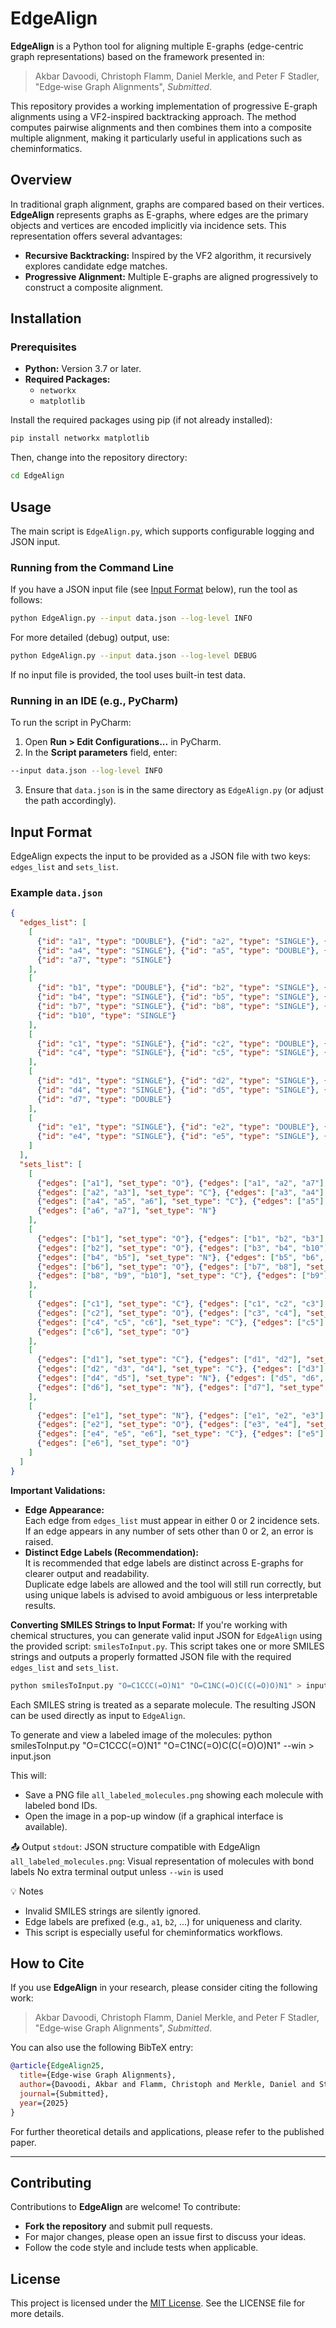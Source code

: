# EdgeAlign

**EdgeAlign** is a Python tool for aligning multiple E-graphs (edge-centric graph representations) based on the framework presented in:

> Akbar Davoodi, Christoph Flamm, Daniel Merkle, and Peter F Stadler, "Edge‑wise Graph Alignments", *Submitted*.

This repository provides a working implementation of progressive E-graph alignments using a VF2-inspired backtracking approach. The method computes pairwise alignments and then combines them into a composite multiple alignment, making it particularly useful in applications such as cheminformatics.



## Overview

In traditional graph alignment, graphs are compared based on their vertices. **EdgeAlign** represents graphs as E-graphs, where edges are the primary objects and vertices are encoded implicitly via incidence sets. This representation offers several advantages:
- **Recursive Backtracking:** Inspired by the VF2 algorithm, it recursively explores candidate edge matches.
- **Progressive Alignment:** Multiple E-graphs are aligned progressively to construct a composite alignment.




## Installation

### Prerequisites

- **Python:** Version 3.7 or later.
- **Required Packages:**  
  - `networkx`
  - `matplotlib`

Install the required packages using pip (if not already installed):

```bash
pip install networkx matplotlib
```

Then, change into the repository directory:

```bash
cd EdgeAlign
```

## Usage

The main script is `EdgeAlign.py`, which supports configurable logging and JSON input.

### Running from the Command Line

If you have a JSON input file (see [Input Format](#input-format) below), run the tool as follows:

```bash
python EdgeAlign.py --input data.json --log-level INFO
```

For more detailed (debug) output, use:

```bash
python EdgeAlign.py --input data.json --log-level DEBUG
```
If no input file is provided, the tool uses built-in test data.


### Running in an IDE (e.g., PyCharm)

To run the script in PyCharm:

1. Open **Run > Edit Configurations...** in PyCharm.
2. In the **Script parameters** field, enter:
```bash
--input data.json --log-level INFO
```
3. Ensure that `data.json` is in the same directory as `EdgeAlign.py` (or adjust the path accordingly).

## Input Format

EdgeAlign expects the input to be provided as a JSON file with two keys: `edges_list` and `sets_list`.

### Example `data.json`

```json
{
  "edges_list": [
    [
      {"id": "a1", "type": "DOUBLE"}, {"id": "a2", "type": "SINGLE"}, {"id": "a3", "type": "SINGLE"},
      {"id": "a4", "type": "SINGLE"}, {"id": "a5", "type": "DOUBLE"}, {"id": "a6", "type": "SINGLE"},
      {"id": "a7", "type": "SINGLE"}
    ],
    [
      {"id": "b1", "type": "DOUBLE"}, {"id": "b2", "type": "SINGLE"}, {"id": "b3", "type": "SINGLE"},
      {"id": "b4", "type": "SINGLE"}, {"id": "b5", "type": "SINGLE"}, {"id": "b6", "type": "DOUBLE"},
      {"id": "b7", "type": "SINGLE"}, {"id": "b8", "type": "SINGLE"}, {"id": "b9", "type": "DOUBLE"},
      {"id": "b10", "type": "SINGLE"}
    ],
    [
      {"id": "c1", "type": "SINGLE"}, {"id": "c2", "type": "DOUBLE"}, {"id": "c3", "type": "SINGLE"},
      {"id": "c4", "type": "SINGLE"}, {"id": "c5", "type": "SINGLE"}, {"id": "c6", "type": "DOUBLE"}
    ],
    [
      {"id": "d1", "type": "SINGLE"}, {"id": "d2", "type": "SINGLE"}, {"id": "d3", "type": "DOUBLE"},
      {"id": "d4", "type": "SINGLE"}, {"id": "d5", "type": "SINGLE"}, {"id": "d6", "type": "SINGLE"},
      {"id": "d7", "type": "DOUBLE"}
    ],
    [
      {"id": "e1", "type": "SINGLE"}, {"id": "e2", "type": "DOUBLE"}, {"id": "e3", "type": "SINGLE"},
      {"id": "e4", "type": "SINGLE"}, {"id": "e5", "type": "SINGLE"}, {"id": "e6", "type": "DOUBLE"}
    ]
  ],
  "sets_list": [
    [
      {"edges": ["a1"], "set_type": "O"}, {"edges": ["a1", "a2", "a7"], "set_type": "C"},
      {"edges": ["a2", "a3"], "set_type": "C"}, {"edges": ["a3", "a4"], "set_type": "C"},
      {"edges": ["a4", "a5", "a6"], "set_type": "C"}, {"edges": ["a5"], "set_type": "O"},
      {"edges": ["a6", "a7"], "set_type": "N"}
    ],
    [
      {"edges": ["b1"], "set_type": "O"}, {"edges": ["b1", "b2", "b3"], "set_type": "C"},
      {"edges": ["b2"], "set_type": "O"}, {"edges": ["b3", "b4", "b10"], "set_type": "C"},
      {"edges": ["b4", "b5"], "set_type": "N"}, {"edges": ["b5", "b6", "b7"], "set_type": "C"},
      {"edges": ["b6"], "set_type": "O"}, {"edges": ["b7", "b8"], "set_type": "N"},
      {"edges": ["b8", "b9", "b10"], "set_type": "C"}, {"edges": ["b9"], "set_type": "O"}
    ],
    [
      {"edges": ["c1"], "set_type": "C"}, {"edges": ["c1", "c2", "c3"], "set_type": "C"},
      {"edges": ["c2"], "set_type": "O"}, {"edges": ["c3", "c4"], "set_type": "N"},
      {"edges": ["c4", "c5", "c6"], "set_type": "C"}, {"edges": ["c5"], "set_type": "N"},
      {"edges": ["c6"], "set_type": "O"}
    ],
    [
      {"edges": ["d1"], "set_type": "C"}, {"edges": ["d1", "d2"], "set_type": "C"},
      {"edges": ["d2", "d3", "d4"], "set_type": "C"}, {"edges": ["d3"], "set_type": "O"},
      {"edges": ["d4", "d5"], "set_type": "N"}, {"edges": ["d5", "d6", "d7"], "set_type": "C"},
      {"edges": ["d6"], "set_type": "N"}, {"edges": ["d7"], "set_type": "O"}
    ],
    [
      {"edges": ["e1"], "set_type": "N"}, {"edges": ["e1", "e2", "e3"], "set_type": "C"},
      {"edges": ["e2"], "set_type": "O"}, {"edges": ["e3", "e4"], "set_type": "N"},
      {"edges": ["e4", "e5", "e6"], "set_type": "C"}, {"edges": ["e5"], "set_type": "N"},
      {"edges": ["e6"], "set_type": "O"}
    ]
  ]
}
```

**Important Validations:**
- **Edge Appearance:**  
  Each edge from `edges_list` must appear in either 0 or 2 incidence sets.
  If an edge appears in any number of sets other than 0 or 2, an error is raised.
- **Distinct Edge Labels (Recommendation):**  
  It is recommended that edge labels are distinct across E-graphs for clearer output and readability.  
  Duplicate edge labels are allowed and the tool will still run correctly, but using unique labels is advised to avoid ambiguous or less interpretable results.


**Converting SMILES Strings to Input Format:**
If you're working with chemical structures, you can generate valid input JSON for `EdgeAlign` using the provided script: `smilesToInput.py`.
This script takes one or more SMILES strings and outputs a properly formatted JSON file with the required `edges_list` and `sets_list`.

```bash
python smilesToInput.py "O=C1CCC(=O)N1" "O=C1NC(=O)C(C(=O)O)N1" > input.json
```

Each SMILES string is treated as a separate molecule.
The resulting JSON can be used directly as input to `EdgeAlign`.

To generate and view a labeled image of the molecules:
python smilesToInput.py "O=C1CCC(=O)N1" "O=C1NC(=O)C(C(=O)O)N1" --win > input.json

This will:
- Save a PNG file `all_labeled_molecules.png` showing each molecule with labeled bond IDs.
- Open the image in a pop-up window (if a graphical interface is available).

📤 Output
`stdout`: JSON structure compatible with EdgeAlign
`all_labeled_molecules.png`: Visual representation of molecules with bond labels
No extra terminal output unless `--win` is used

💡 Notes
- Invalid SMILES strings are silently ignored.
- Edge labels are prefixed (e.g., `a1`, `b2`, ...) for uniqueness and clarity.
- This script is especially useful for cheminformatics workflows.


## How to Cite

If you use **EdgeAlign** in your research, please consider citing the following work:

> Akbar Davoodi, Christoph Flamm, Daniel Merkle, and Peter F Stadler, "Edge‑wise Graph Alignments", *Submitted*.

You can also use the following BibTeX entry:

```bibtex
@article{EdgeAlign25,
  title={Edge‑wise Graph Alignments},
  author={Davoodi, Akbar and Flamm, Christoph and Merkle, Daniel and Stadler, Peter F},
  journal={Submitted},
  year={2025}
}
```

For further theoretical details and applications, please refer to the published paper.

---

## Contributing

Contributions to **EdgeAlign** are welcome! To contribute:
- **Fork the repository** and submit pull requests.
- For major changes, please open an issue first to discuss your ideas.
- Follow the code style and include tests when applicable.

## License

This project is licensed under the [MIT License](LICENSE). See the LICENSE file for more details.
